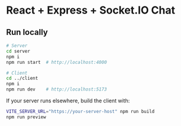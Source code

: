 # React + Express + Socket.IO Chat

## Run locally
```bash
# Server
cd server
npm i
npm run start  # http://localhost:4000

# Client
cd ../client
npm i
npm run dev    # http://localhost:5173
```
If your server runs elsewhere, build the client with:
```bash
VITE_SERVER_URL="https://your-server-host" npm run build
npm run preview
```
